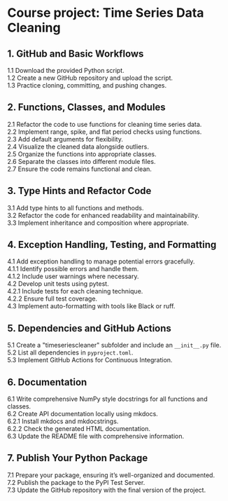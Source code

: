 # Course project: Time Series Data Cleaning

## **1. GitHub and Basic Workflows**

1.1 Download the provided Python script.  
1.2 Create a new GitHub repository and upload the script.  
1.3 Practice cloning, committing, and pushing changes.

## **2. Functions, Classes, and Modules**

2.1 Refactor the code to use functions for cleaning time series data.  
2.2 Implement range, spike, and flat period checks using functions.  
2.3 Add default arguments for flexibility.  
2.4 Visualize the cleaned data alongside outliers.  
2.5 Organize the functions into appropriate classes.  
2.6 Separate the classes into different module files.  
2.7 Ensure the code remains functional and clean.

## **3. Type Hints and Refactor Code**

3.1 Add type hints to all functions and methods.  
3.2 Refactor the code for enhanced readability and maintainability.  
3.3 Implement inheritance and composition where appropriate.

## **4. Exception Handling, Testing, and Formatting**

4.1 Add exception handling to manage potential errors gracefully.  
   4.1.1 Identify possible errors and handle them.  
   4.1.2 Include user warnings where necessary.  
4.2 Develop unit tests using pytest.  
   4.2.1 Include tests for each cleaning technique.  
   4.2.2 Ensure full test coverage.  
4.3 Implement auto-formatting with tools like Black or ruff.

## **5. Dependencies and GitHub Actions**

5.1 Create a "timeseriescleaner" subfolder and include an `__init__.py` file.  
5.2 List all dependencies in `pyproject.toml`.  
5.3 Implement GitHub Actions for Continuous Integration.

## **6. Documentation**

6.1 Write comprehensive NumPy style docstrings for all functions and classes.  
6.2 Create API documentation locally using mkdocs.  
   6.2.1 Install mkdocs and mkdocstrings.  
   6.2.2 Check the generated HTML documentation.  
6.3 Update the README file with comprehensive information.

## **7. Publish Your Python Package**

7.1 Prepare your package, ensuring it’s well-organized and documented.  
7.2 Publish the package to the PyPI Test Server.  
7.3 Update the GitHub repository with the final version of the project.